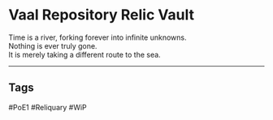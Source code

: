 # Vaal Repository Relic Vault
Time is a river, forking forever into infinite unknowns.  
Nothing is ever truly gone.  
It is merely taking a different route to the sea.

---
## Tags
#PoE1 
#Reliquary 
#WiP 